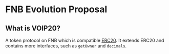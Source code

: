 # FNB Evolution Proposal

## What is VOIP20?

A token protocol on FNB which is compatible [ERC20](https://eips.ethereum.org/EIPS/eip-20). It extends ERC20 and contains more interfaces, such as `getOwner` and `decimals`.
